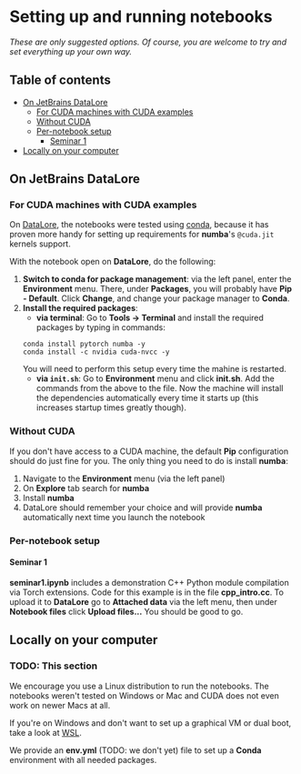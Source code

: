 # Setting up and running notebooks

*These are only suggested options.
Of course, you are welcome to try and set everything up your own way.*

## Table of contents
* [On JetBrains DataLore](#on-jetbrains-datalore)
  * [For CUDA machines with CUDA examples](#for-cuda-machines-with-cuda-examples)
  * [Without CUDA](#without-cuda)
  * [Per-notebook setup](#per-notebook-setup)
    * [Seminar 1](#seminar-1)
* [Locally on your computer](#locally-on-your-computer)

## On JetBrains DataLore

### For CUDA machines with CUDA examples

On [DataLore](https://datalore.jetbrains.com/), the notebooks were tested using [conda](https://docs.conda.io/en/latest/), because it has proven more handy for setting up requirements for **numba**'s `@cuda.jit` kernels support.

With the notebook open on **DataLore**, do the following:

1. **Switch to conda for package management**: via the left panel, enter the **Environment** menu.
There, under **Packages**, you will probably have **Pip - Default**.
Click **Change**, and change your package manager to **Conda**.
1. **Install the required packages**:
   * **via terminal**: Go to **Tools -> Terminal** and install the required packages by typing in commands:
   ```shell
   conda install pytorch numba -y
   conda install -c nvidia cuda-nvcc -y
   ```
   You will need to perform this setup every time the mahine is restarted.
   * **via `init.sh`**: Go to **Environment** menu and click **init.sh**. Add the commands from the above to the file.
   Now the machine will install the dependencies automatically every time it starts up (this increases startup times greatly though).

### Without CUDA

If you don't have access to a CUDA machine, the default **Pip** configuration should do just fine for you.
The only thing you need to do is install **numba**:
1. Navigate to the **Environment** menu (via the left panel)
2. On **Explore** tab search for **numba**
3. Install **numba**
4. DataLore should remember your choice and will provide **numba** automatically next time you launch the notebook

### Per-notebook setup

#### Seminar 1

**seminar1.ipynb** includes a demonstration C++ Python module compilation via Torch extensions.
Code for this example is in the file **cpp_intro.cc**.
To upload it to **DataLore** go to **Attached data** via the left menu, then under **Notebook files** click **Upload files...**
You should be good to go.

## Locally on your computer

### TODO: This section

We encourage you use a Linux distribution to run the notebooks.
The notebooks weren't tested on Windows or Mac and CUDA does not even work on newer Macs at all.

If you're on Windows and don't want to set up a graphical VM or dual boot, take a look at [WSL](https://learn.microsoft.com/en-us/windows/wsl/install).

We provide an **env.yml** (TODO: we don't yet) file to set up a **Conda** environment with all needed packages.
